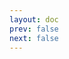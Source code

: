 ```yaml
---
layout: doc
prev: false
next: false
---
```


<CustomItemBox :item="{
  name: '空虚之戒',
  icon: '/wiki/item/ring_d.png',
  type: '装备',
  description: '',
  params: {
    stack: 1,
    durability: -1 
  },
  obtain: {
    found: [],
    npc: [],
    shop: [],
    gardening: []
  }
}" />
